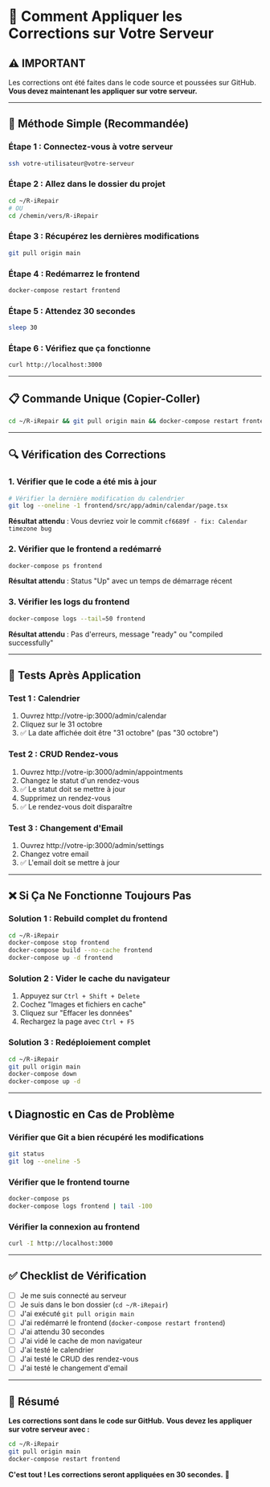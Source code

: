 # 🔧 Comment Appliquer les Corrections sur Votre Serveur

## ⚠️ IMPORTANT
Les corrections ont été faites dans le code source et poussées sur GitHub.
**Vous devez maintenant les appliquer sur votre serveur.**

---

## 🚀 Méthode Simple (Recommandée)

### Étape 1 : Connectez-vous à votre serveur
```bash
ssh votre-utilisateur@votre-serveur
```

### Étape 2 : Allez dans le dossier du projet
```bash
cd ~/R-iRepair
# OU
cd /chemin/vers/R-iRepair
```

### Étape 3 : Récupérez les dernières modifications
```bash
git pull origin main
```

### Étape 4 : Redémarrez le frontend
```bash
docker-compose restart frontend
```

### Étape 5 : Attendez 30 secondes
```bash
sleep 30
```

### Étape 6 : Vérifiez que ça fonctionne
```bash
curl http://localhost:3000
```

---

## 📋 Commande Unique (Copier-Coller)

```bash
cd ~/R-iRepair && git pull origin main && docker-compose restart frontend && sleep 30 && echo "✅ Corrections appliquées !"
```

---

## 🔍 Vérification des Corrections

### 1. Vérifier que le code a été mis à jour
```bash
# Vérifier la dernière modification du calendrier
git log --oneline -1 frontend/src/app/admin/calendar/page.tsx
```

**Résultat attendu** : Vous devriez voir le commit `cf6689f - fix: Calendar timezone bug`

### 2. Vérifier que le frontend a redémarré
```bash
docker-compose ps frontend
```

**Résultat attendu** : Status "Up" avec un temps de démarrage récent

### 3. Vérifier les logs du frontend
```bash
docker-compose logs --tail=50 frontend
```

**Résultat attendu** : Pas d'erreurs, message "ready" ou "compiled successfully"

---

## 🧪 Tests Après Application

### Test 1 : Calendrier
1. Ouvrez http://votre-ip:3000/admin/calendar
2. Cliquez sur le 31 octobre
3. ✅ La date affichée doit être "31 octobre" (pas "30 octobre")

### Test 2 : CRUD Rendez-vous
1. Ouvrez http://votre-ip:3000/admin/appointments
2. Changez le statut d'un rendez-vous
3. ✅ Le statut doit se mettre à jour
4. Supprimez un rendez-vous
5. ✅ Le rendez-vous doit disparaître

### Test 3 : Changement d'Email
1. Ouvrez http://votre-ip:3000/admin/settings
2. Changez votre email
3. ✅ L'email doit se mettre à jour

---

## ❌ Si Ça Ne Fonctionne Toujours Pas

### Solution 1 : Rebuild complet du frontend
```bash
cd ~/R-iRepair
docker-compose stop frontend
docker-compose build --no-cache frontend
docker-compose up -d frontend
```

### Solution 2 : Vider le cache du navigateur
1. Appuyez sur `Ctrl + Shift + Delete`
2. Cochez "Images et fichiers en cache"
3. Cliquez sur "Effacer les données"
4. Rechargez la page avec `Ctrl + F5`

### Solution 3 : Redéploiement complet
```bash
cd ~/R-iRepair
git pull origin main
docker-compose down
docker-compose up -d
```

---

## 📞 Diagnostic en Cas de Problème

### Vérifier que Git a bien récupéré les modifications
```bash
git status
git log --oneline -5
```

### Vérifier que le frontend tourne
```bash
docker-compose ps
docker-compose logs frontend | tail -100
```

### Vérifier la connexion au frontend
```bash
curl -I http://localhost:3000
```

---

## ✅ Checklist de Vérification

- [ ] Je me suis connecté au serveur
- [ ] Je suis dans le bon dossier (`cd ~/R-iRepair`)
- [ ] J'ai exécuté `git pull origin main`
- [ ] J'ai redémarré le frontend (`docker-compose restart frontend`)
- [ ] J'ai attendu 30 secondes
- [ ] J'ai vidé le cache de mon navigateur
- [ ] J'ai testé le calendrier
- [ ] J'ai testé le CRUD des rendez-vous
- [ ] J'ai testé le changement d'email

---

## 🎯 Résumé

**Les corrections sont dans le code sur GitHub.**
**Vous devez les appliquer sur votre serveur avec :**

```bash
cd ~/R-iRepair
git pull origin main
docker-compose restart frontend
```

**C'est tout ! Les corrections seront appliquées en 30 secondes.** 🚀
